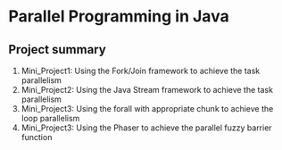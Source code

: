 # Parallel Programming in Java

## Project summary
1. Mini_Project1: Using the Fork/Join framework to achieve the task parallelism
2. Mini_Project2: Using the Java Stream framework to achieve the task parallelism
3. Mini_Project3: Using the forall with appropriate chunk to achieve the loop parallelism
4. Mini_Project3: Using the Phaser to achieve the parallel fuzzy barrier function